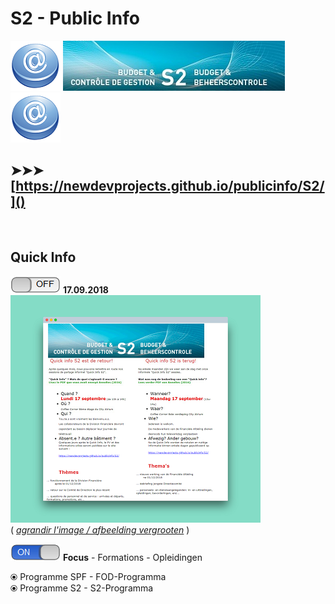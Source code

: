 <link rel="stylesheet" href="S2.css">

# S2 - Public Info

![](at.png) ![](header.jpg) ![](at.png)

## &#10148;&#10148;&#10148; [https://newdevprojects.github.io/publicinfo/S2/]()

&nbsp;

## Quick Info

![](off.png) **17.09.2018**  
![](Invit_Uitnod_small.png)  
( *[agrandir l'image / afbeelding vergrooten](Invit_Uitnod.png)* )

![](on.png) **Focus** - Formations - Opleidingen

&#10687; Programme SPF - FOD-Programma  
&#10687; Programme S2 - S2-Programma





